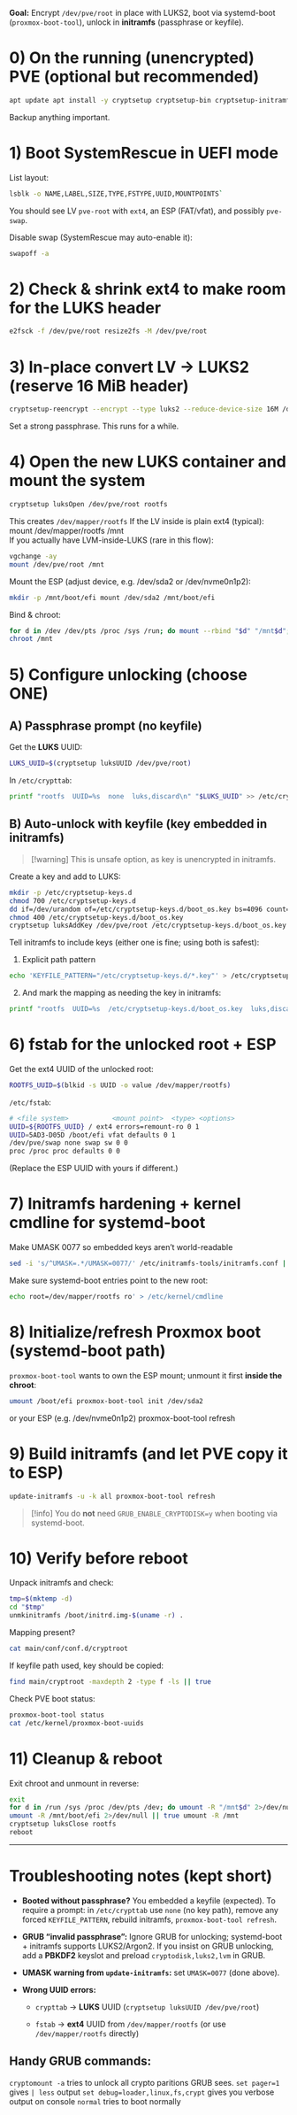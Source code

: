 **Goal:** Encrypt `/dev/pve/root` in place with LUKS2, boot via systemd-boot (`proxmox-boot-tool`), unlock in **initramfs** (passphrase or keyfile).

# 0) On the running (unencrypted) PVE (optional but recommended)

```sh
apt update apt install -y cryptsetup cryptsetup-bin cryptsetup-initramfs
```

Backup anything important.
# 1) Boot SystemRescue **in UEFI mode**

List layout:
```sh
lsblk -o NAME,LABEL,SIZE,TYPE,FSTYPE,UUID,MOUNTPOINTS`
```
You should see LV `pve-root` with `ext4`, an ESP (FAT/vfat), and possibly `pve-swap`.

Disable swap (SystemRescue may auto-enable it):
```sh
swapoff -a
```

# 2) Check & shrink ext4 to make room for the LUKS header

```sh
e2fsck -f /dev/pve/root resize2fs -M /dev/pve/root
```

# 3) In-place convert LV → LUKS2 (reserve 16 MiB header)

```sh
cryptsetup-reencrypt --encrypt --type luks2 --reduce-device-size 16M /dev/pve/root
```
Set a strong passphrase. This runs for a while.
# 4) Open the new LUKS container and mount the system

```sh
cryptsetup luksOpen /dev/pve/root rootfs
```

This creates `/dev/mapper/rootfs`
If the LV inside is plain ext4 (typical): mount /dev/mapper/rootfs /mnt  
If you actually have LVM-inside-LUKS (rare in this flow): 
```sh
vgchange -ay
mount /dev/pve/root /mnt
```

Mount the ESP (adjust device, e.g. /dev/sda2 or /dev/nvme0n1p2):

```sh
mkdir -p /mnt/boot/efi mount /dev/sda2 /mnt/boot/efi
```

Bind & chroot:

```sh
for d in /dev /dev/pts /proc /sys /run; do mount --rbind "$d" "/mnt$d"; done 
chroot /mnt
```

# 5) Configure unlocking (choose ONE)

## A) **Passphrase prompt** (no keyfile)

Get the **LUKS** UUID:

```sh
LUKS_UUID=$(cryptsetup luksUUID /dev/pve/root)
```

In `/etc/crypttab`:

```sh
printf "rootfs  UUID=%s  none  luks,discard\n" "$LUKS_UUID" >> /etc/crypttab
```
## B) **Auto-unlock with keyfile** (key embedded in initramfs)

> [!warning] This is unsafe option, as key is unencrypted in initramfs.

Create a key and add to LUKS:

```sh
mkdir -p /etc/cryptsetup-keys.d 
chmod 700 /etc/cryptsetup-keys.d 
dd if=/dev/urandom of=/etc/cryptsetup-keys.d/boot_os.key bs=4096 count=1
chmod 400 /etc/cryptsetup-keys.d/boot_os.key 
cryptsetup luksAddKey /dev/pve/root /etc/cryptsetup-keys.d/boot_os.key LUKS_UUID=$(cryptsetup luksUUID /dev/pve/root)
```

Tell initramfs to include keys (either one is fine; using both is safest):

1) Explicit path pattern 
```sh 
echo 'KEYFILE_PATTERN="/etc/cryptsetup-keys.d/*.key"' > /etc/cryptsetup-initramfs/conf-hook 
```
2) And mark the mapping as needing the key in initramfs: 
```sh
printf "rootfs  UUID=%s  /etc/cryptsetup-keys.d/boot_os.key  luks,discard,initramfs\n" "$LUKS_UUID" >> /etc/crypttab
```
# 6) fstab for the **unlocked** root + ESP

Get the ext4 UUID of the unlocked root:

```sh
ROOTFS_UUID=$(blkid -s UUID -o value /dev/mapper/rootfs)
```

`/etc/fstab`:

```sh
# <file system>           <mount point>  <type> <options>                 <dump> <pass> 
UUID=${ROOTFS_UUID} / ext4 errors=remount-ro 0 1 
UUID=5AD3-D05D /boot/efi vfat defaults 0 1 
/dev/pve/swap none swap sw 0 0 
proc /proc proc defaults 0 0
```

(Replace the ESP UUID with yours if different.)

# 7) Initramfs hardening + kernel cmdline for systemd-boot

Make UMASK 0077 so embedded keys aren’t world-readable 
```sh 
sed -i 's/^UMASK=.*/UMASK=0077/' /etc/initramfs-tools/initramfs.conf || echo 'UMASK=0077' >> /etc/initramfs-tools/initramfs.conf  
```

Make sure systemd-boot entries point to the new root:
```sh
echo root=/dev/mapper/rootfs ro' > /etc/kernel/cmdline
```

# 8) Initialize/refresh Proxmox boot (systemd-boot path)

`proxmox-boot-tool` wants to own the ESP mount; unmount it first **inside the chroot**:

```sh
umount /boot/efi proxmox-boot-tool init /dev/sda2      
```
or your ESP (e.g. /dev/nvme0n1p2) proxmox-boot-tool refresh
# 9) Build initramfs (and let PVE copy it to ESP)

```sh
update-initramfs -u -k all proxmox-boot-tool refresh
```

> [!info] You do **not** need `GRUB_ENABLE_CRYPTODISK=y` when booting via systemd-boot.

# 10) Verify before reboot

Unpack initramfs and check:

```sh
tmp=$(mktemp -d)
cd "$tmp" 
unmkinitramfs /boot/initrd.img-$(uname -r) .  
```
Mapping present? 
```sh
cat main/conf/conf.d/cryptroot  
```
If keyfile path used, key should be copied: 
```sh
find main/cryptroot -maxdepth 2 -type f -ls || true
```

Check PVE boot status:

```sh
proxmox-boot-tool status 
cat /etc/kernel/proxmox-boot-uuids
```
# 11) Cleanup & reboot
Exit chroot and unmount in reverse:

```sh
exit 
for d in /run /sys /proc /dev/pts /dev; do umount -R "/mnt$d" 2>/dev/null || true; done 
umount -R /mnt/boot/efi 2>/dev/null || true umount -R /mnt 
cryptsetup luksClose rootfs 
reboot
```

---

# Troubleshooting notes (kept short)

- **Booted without passphrase?** You embedded a keyfile (expected). To require a prompt: in `/etc/crypttab` use `none` (no key path), remove any forced `KEYFILE_PATTERN`, rebuild initramfs, `proxmox-boot-tool refresh`.
    
- **GRUB “invalid passphrase”:** Ignore GRUB for unlocking; systemd-boot + initramfs supports LUKS2/Argon2. If you insist on GRUB unlocking, add a **PBKDF2** keyslot and preload `cryptodisk,luks2,lvm` in GRUB.
    
- **UMASK warning from `update-initramfs`:** set `UMASK=0077` (done above).
    
- **Wrong UUID errors:**
    
    - `crypttab` → **LUKS** UUID (`cryptsetup luksUUID /dev/pve/root`)
        
    - `fstab` → **ext4** UUID from `/dev/mapper/rootfs` (or use `/dev/mapper/rootfs` directly)

## Handy GRUB commands:
`cryptomount -a` tries to unlock all crypto paritions GRUB sees. `set pager=1` gives `| less` output `set debug=loader,linux,fs,crypt` gives you verbose output on console `normal` tries to boot normally
